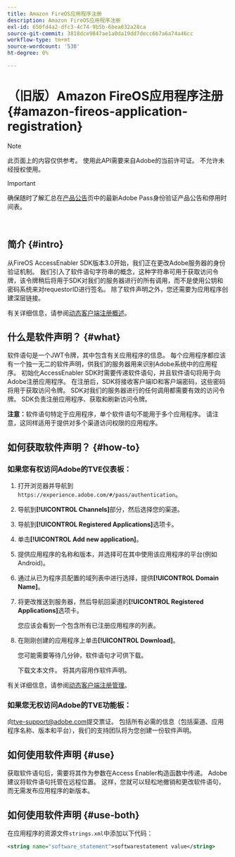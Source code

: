 ```yaml
---
title: Amazon FireOS应用程序注册
description: Amazon FireOS应用程序注册
exl-id: 650fd4a2-dfc3-4c74-9b5b-6bea832a28ca
source-git-commit: 3818dce9847ae1a0da19dd7decc6b7a6a74a46cc
workflow-type: tm+mt
source-wordcount: '538'
ht-degree: 0%

---
```


# （旧版）Amazon FireOS应用程序注册 {#amazon-fireos-application-registration}

>[!NOTE]
>
>此页面上的内容仅供参考。 使用此API需要来自Adobe的当前许可证。 不允许未经授权使用。

>[!IMPORTANT]
>
> 确保随时了解汇总在[产品公告](/help/authentication/product-announcements.md)页中的最新Adobe Pass身份验证产品公告和停用时间表。

</br>

## 简介 {#intro}

从FireOS AccessEnabler SDK版本3.0开始，我们正在更改Adobe服务器的身份验证机制。 我们引入了软件语句字符串的概念，这种字符串可用于获取访问令牌，该令牌稍后将用于SDK对我们的服务器进行的所有调用，而不是使用公钥和密码系统来对requestorID进行签名。 除了软件声明之外，您还需要为应用程序创建深层链接。

有关详细信息，请参阅[动态客户端注册概述](../../../rest-apis/rest-api-dcr/dynamic-client-registration-overview.md)。

## 什么是软件声明？ {#what}

软件语句是一个JWT令牌，其中包含有关应用程序的信息。 每个应用程序都应该有一个独一无二的软件声明，供我们的服务器用来识别Adobe系统中的应用程序。 初始化AccessEnabler SDK时需要传递软件语句，并且软件语句将用于向Adobe注册应用程序。 在注册后，SDK将接收客户端ID和客户端密码，这些密码将用于获取访问令牌。 SDK对我们的服务器进行的任何调用都需要有效的访问令牌。 SDK负责注册应用程序、获取和刷新访问令牌。

**注意：**&#x200B;软件语句特定于应用程序，单个软件语句不能用于多个应用程序。 请注意，这同样适用于提供对多个渠道访问权限的应用程序。

## 如何获取软件声明？ {#how-to}

### 如果您有权访问Adobe的TVE仪表板：

1. 打开浏览器并导航到`https://experience.adobe.com/#/pass/authentication`。

1. 导航到&#x200B;**[!UICONTROL Channels]**&#x200B;部分，然后选择您的渠道。

1. 导航到&#x200B;**[!UICONTROL Registered Applications]**&#x200B;选项卡。

1. 单击&#x200B;**[!UICONTROL Add new application]**。

1. 提供应用程序的名称和版本，并选择可在其中使用该应用程序的平台(例如Android)。

1. 通过从已为程序员配置的域列表中进行选择，提供&#x200B;**[!UICONTROL Domain Name]**。

1. 将更改推送到服务器，然后导航回渠道的&#x200B;**[!UICONTROL Registered Applications]**&#x200B;选项卡。

   您应该会看到一个包含所有已注册应用程序的列表。

1. 在刚刚创建的应用程序上单击&#x200B;**[!UICONTROL Download]**。

   您可能需要等待几分钟，软件语句才可供下载。

   下载文本文件。 将其内容用作软件声明。

有关详细信息，请参阅[动态客户端注册管理](../../../rest-apis/rest-api-dcr/dynamic-client-registration-overview.md#dynamic-client-registration-management)。

### 如果您无权访问Adobe的TVE功能板：

向[tve-support@adobe.com](mailto:tve-support@adobe.com)提交票证。 包括所有必需的信息（包括渠道、应用程序名称、版本和平台），我们的支持团队将为您创建一份软件声明。

## 如何使用软件声明 {#use}

获取软件语句后，需要将其作为参数在Access Enabler构造函数中传递。 Adobe建议将软件语句托管在远程位置。 这样，您就可以轻松地撤销和更改软件语句，而无需发布应用程序的新版本。

## 如何使用软件声明 {#use-both}

在应用程序的资源文件`strings.xml`中添加以下代码：

```XML
<string name="software_statement">softwarestatement value</string>
```
